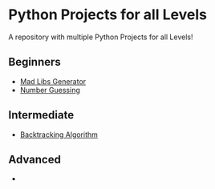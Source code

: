 # Python Projects for all Levels
A repository with multiple Python Projects for all Levels!

## Beginners
- [Mad Libs Generator](https://github.com/kshgr/Python-Projects-for-all-Levels/tree/main/Mad%20Libs%20Generator)
- [Number Guessing](https://github.com/kshgr/Python-Projects-for-all-Levels/tree/main/Number%20Guessing)

## Intermediate
- [Backtracking Algorithm](https://github.com/kshgr/Python-Projects-for-all-Levels/tree/main/Backtracking%20Algorithm)

## Advanced
-
